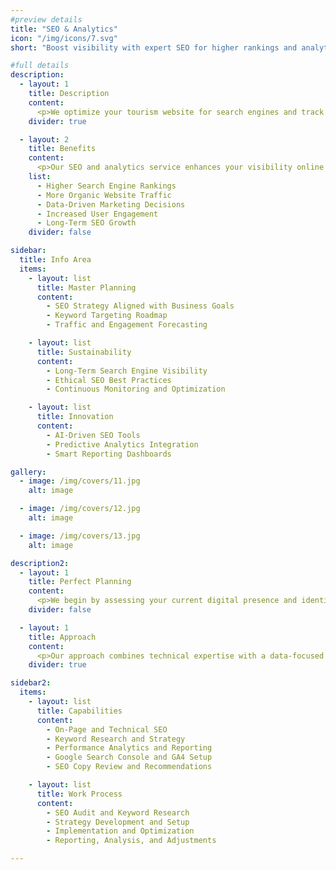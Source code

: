 ```yaml
---
#preview details
title: "SEO & Analytics"
icon: "/img/icons/7.svg"
short: "Boost visibility with expert SEO for higher rankings and analytics tools to understand customer behavior and drive results."

#full details
description:
  - layout: 1
    title: Description
    content:
      <p>We optimize your tourism website for search engines and track key performance data to drive meaningful growth. Our SEO strategies are designed specifically for travel and hospitality businesses, ensuring your content ranks higher and reaches the right audience at the right time. From technical SEO and keyword research to on-page optimization and content improvements, we make sure your site performs well on all fronts. We also implement analytics tools that monitor visitor behavior, conversion rates, and traffic sources, giving you clear insights into what’s working and where to improve. With our guidance, your business becomes more discoverable, data-informed, and equipped to make smart marketing decisions.</p>
    divider: true

  - layout: 2
    title: Benefits
    content:
      <p>Our SEO and analytics service enhances your visibility online and helps you understand how travelers interact with your website. By combining strategic optimization with performance tracking, we support ongoing improvements that lead to more traffic, better engagement, and higher conversion rates. With reliable data and expert recommendations, you gain the clarity needed to grow your presence in a competitive digital space.</p>
    list:
      - Higher Search Engine Rankings
      - More Organic Website Traffic
      - Data-Driven Marketing Decisions
      - Increased User Engagement
      - Long-Term SEO Growth
    divider: false

sidebar:
  title: Info Area
  items:
    - layout: list
      title: Master Planning
      content:
        - SEO Strategy Aligned with Business Goals
        - Keyword Targeting Roadmap
        - Traffic and Engagement Forecasting

    - layout: list
      title: Sustainability 
      content:
        - Long-Term Search Engine Visibility
        - Ethical SEO Best Practices
        - Continuous Monitoring and Optimization

    - layout: list
      title: Innovation
      content:
        - AI-Driven SEO Tools
        - Predictive Analytics Integration
        - Smart Reporting Dashboards

gallery:
  - image: /img/covers/11.jpg
    alt: image

  - image: /img/covers/12.jpg
    alt: image

  - image: /img/covers/13.jpg
    alt: image

description2:
  - layout: 1
    title: Perfect Planning
    content:
      <p>We begin by assessing your current digital presence and identifying opportunities through in-depth keyword research and competitor analysis. From there, we develop a tailored SEO and analytics plan that aligns with your content strategy, business objectives, and ideal traveler profiles. Our planning ensures your efforts are focused and measurable from day one.</p>
    divider: false

  - layout: 1
    title: Approach
    content:
      <p>Our approach combines technical expertise with a data-focused mindset. We implement SEO improvements, track detailed performance metrics, and adjust strategies based on real-time results. Whether you're starting fresh or optimizing an existing site, we guide you through every step—from setup and implementation to reporting and long-term analysis—so you can make confident, informed decisions about your digital growth.</p>
    divider: true

sidebar2:
  items:
    - layout: list
      title: Capabilities
      content:
        - On-Page and Technical SEO
        - Keyword Research and Strategy
        - Performance Analytics and Reporting
        - Google Search Console and GA4 Setup
        - SEO Copy Review and Recommendations

    - layout: list
      title: Work Process
      content:
        - SEO Audit and Keyword Research
        - Strategy Development and Setup
        - Implementation and Optimization
        - Reporting, Analysis, and Adjustments

---
```

